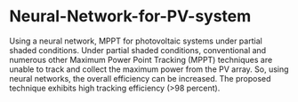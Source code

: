 # Neural-Network-for-PV-system
Using a neural network, MPPT for photovoltaic systems under partial shaded conditions.
Under partial shaded conditions, conventional and numerous other Maximum Power Point Tracking (MPPT) techniques are unable to track and collect the maximum power from the PV array. So, using neural networks, the overall efficiency can be increased. The proposed technique exhibits high tracking efficiency (>98 percent).

